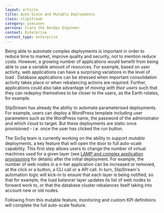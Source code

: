 ```yaml
---
layout: article
title: Auto-Scale and Mutable Deployments
class: slipstream
category: usecases
persona: Clara the DevOps Engineer
context: Enterprise
context_type: enterprise
---
```


Being able to automate complex deployments is important in order to reduce time to market, improve quality and security, not to mention reduce costs.
However, a growing number of applications would benefit from being able to use a variable amount of resources. For example, based on user activity, web applications can
have a surprising variations in the level of load . Database applications can be stressed when important consolidation activity takes place
or when rebalancing actions are required. Further, applications could also take advantage of *moving with their users* such that they can redeploy
themselves to be closer to the users, as the Earth rotates, for example.

SlipStream has already the ability to automate parameterised deployments. For example, users can deploy a WordPress template including user parameters
such as the WordPress name, the password of the administrator and which cloud to target. But these deployments are static once provisioned - i.e. once the
user has clicked the run button.

The SixSq team is currently working on the ability to support *mutable* deployments, a key feature that will open the door to full auto-scale capability.
This first step allows users to change the number of virtual machines used for a given layer (see [LAMP and complex application provisioning](/products/slipstream-usecases.html#LAMP-and-complex-application-provisioning) for details)
after the initial deployment. For example, the number of web nodes in a n-tier application can be increased or removed, at the click or a button,
a CLI call or a API call. In turn, SlipStream's automation logic will kick-in to ensure that each layer is being notified, so that for example,
the load balancer layer updates its list of web nodes to forward work to, or that the database cluster rebalances itself taking into account new
or old nodes.

Following from this mutable feature, monitoring and custom KPI definitions will complete the full auto-scale feature.

